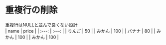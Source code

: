 # 重複行の削除
重複行はNULLと並んで良くない設計  
| name | price |
| :---: | :---: |
| りんご	 | 50 |
| みかん	 | 100 |
| バナナ	 | 80 |
| みかん	 | 100 |
| みかん	 | 100 |
